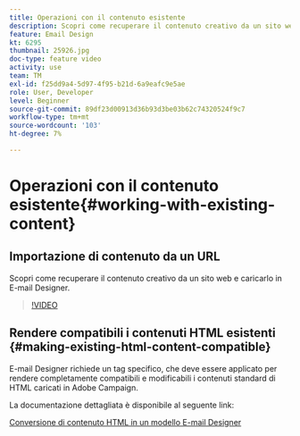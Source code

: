 ```yaml
---
title: Operazioni con il contenuto esistente
description: Scopri come recuperare il contenuto creativo da un sito web e caricarlo in E-mail Designer.
feature: Email Design
kt: 6295
thumbnail: 25926.jpg
doc-type: feature video
activity: use
team: TM
exl-id: f25dd9a4-5d97-4f95-b21d-6a9eafc9e5ae
role: User, Developer
level: Beginner
source-git-commit: 89df23d00913d36b93d3be03b62c74320524f9c7
workflow-type: tm+mt
source-wordcount: '103'
ht-degree: 7%

---
```


# Operazioni con il contenuto esistente{#working-with-existing-content}

## Importazione di contenuto da un URL

Scopri come recuperare il contenuto creativo da un sito web e caricarlo in E-mail Designer.

>[!VIDEO](https://video.tv.adobe.com/v/25926?quality=12&learn=on)

## Rendere compatibili i contenuti HTML esistenti {#making-existing-html-content-compatible}

E-mail Designer richiede un tag specifico, che deve essere applicato per rendere completamente compatibili e modificabili i contenuti standard di HTML caricati in Adobe Campaign.

La documentazione dettagliata è disponibile al seguente link:

[Conversione di contenuto HTML in un modello E-mail Designer](https://experienceleague.adobe.com/docs/campaign-standard/using/designing-content/building-email-content/using-existing-content.html?lang=en)
